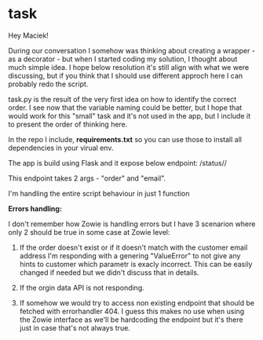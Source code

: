 # task

Hey Maciek! 

During our conversation I somehow was thinking about creating a wrapper - as a decorator - but when I started coding my solution, I thought about much simple idea. I hope below resolution it's still align with what we were discussing, but if you think that I should use different approch here I can probably redo the script. 


task.py is the result of the very first idea on how to identify the correct order. I see now that the variable naming could be better, but I hope that would work for this "small" task and it's not used in the app, but I include it to present the order of thinking here.


In the repo I include, **requirements.txt** so you can use those to install all dependencies in your virual env.


The app is build using Flask and it expose below endpoint: 
/status/<order>/<email>
    
  
This endpoint takes 2 args - "order" and "email".
        
I'm handling the entire script behaviour in just 1 function

    
**Errors handling:**
    
I don't remember how Zowie is handling errors but I have 3 scenarion where only 2 should be true in some case at Zowie level:
1) If the order doesn't exist or if it doesn't match with the customer email address I'm responding with a genering "ValueError" to not give any hints to customer which parametr is exacly incorrect. This can be easily changed if needed but we didn't discuss that in details.

2) If the orgin data API is not responding.

3) If somehow we would try to access non existing endpoint that should be fetched with errorhandler 404. I guess this makes no use when using the Zowie interface as we'll be hardcoding the endpoint but it's there just in case that's not always true.


